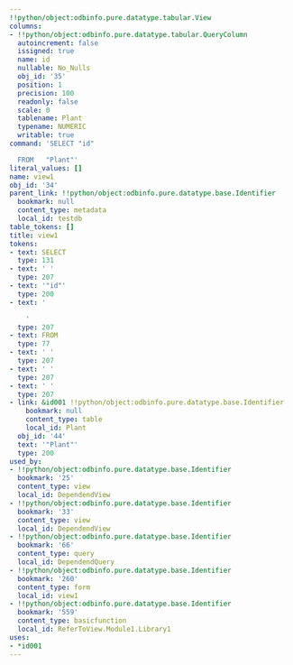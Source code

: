 ```yaml
---
!!python/object:odbinfo.pure.datatype.tabular.View
columns:
- !!python/object:odbinfo.pure.datatype.tabular.QueryColumn
  autoincrement: false
  issigned: true
  name: id
  nullable: No_Nulls
  obj_id: '35'
  position: 1
  precision: 100
  readonly: false
  scale: 0
  tablename: Plant
  typename: NUMERIC
  writable: true
command: 'SELECT "id"

  FROM   "Plant"'
literal_values: []
name: view1
obj_id: '34'
parent_link: !!python/object:odbinfo.pure.datatype.base.Identifier
  bookmark: null
  content_type: metadata
  local_id: testdb
table_tokens: []
title: view1
tokens:
- text: SELECT
  type: 131
- text: ' '
  type: 207
- text: '"id"'
  type: 200
- text: '

    '
  type: 207
- text: FROM
  type: 77
- text: ' '
  type: 207
- text: ' '
  type: 207
- text: ' '
  type: 207
- link: &id001 !!python/object:odbinfo.pure.datatype.base.Identifier
    bookmark: null
    content_type: table
    local_id: Plant
  obj_id: '44'
  text: '"Plant"'
  type: 200
used_by:
- !!python/object:odbinfo.pure.datatype.base.Identifier
  bookmark: '25'
  content_type: view
  local_id: DependendView
- !!python/object:odbinfo.pure.datatype.base.Identifier
  bookmark: '33'
  content_type: view
  local_id: DependendView
- !!python/object:odbinfo.pure.datatype.base.Identifier
  bookmark: '66'
  content_type: query
  local_id: DependendQuery
- !!python/object:odbinfo.pure.datatype.base.Identifier
  bookmark: '260'
  content_type: form
  local_id: view1
- !!python/object:odbinfo.pure.datatype.base.Identifier
  bookmark: '559'
  content_type: basicfunction
  local_id: ReferToView.Module1.Library1
uses:
- *id001
---
```

